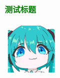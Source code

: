 <!--个人-->

<style>
    .word{
        font-size:25px;
        color:green;
        position:center;
        
    }    

</style>
<body>
    <div>
        <p class="word"><b>测试标题</b> </p>
    </div>
    <div>
        <img src="..\visual_material\miku.jpg" alt="photo" 
            width=150px
            height=150px 
            style="float:left; margin:10px;">
    </div>
</body>

